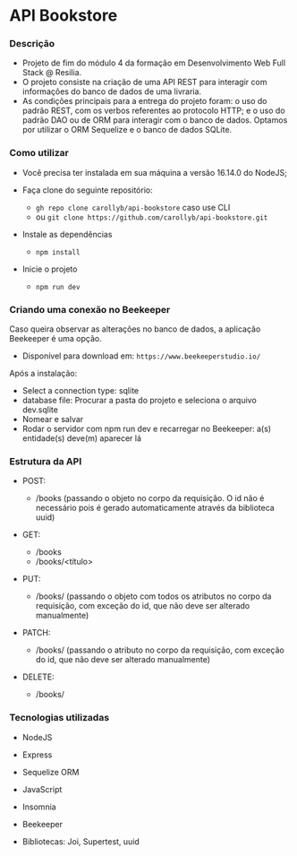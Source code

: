 # API Bookstore

### Descrição
 - Projeto de fim do módulo 4 da formação em Desenvolvimento Web Full Stack @ Resilia. 
 - O projeto consiste na criação de uma API REST para interagir com informações do banco de dados de uma livraria. 
 - As condições principais para a entrega do projeto foram: o uso do padrão REST, com os verbos referentes ao protocolo HTTP; e o uso do padrão DAO ou de ORM para interagir com o banco de dados. Optamos por utilizar o ORM Sequelize e o banco de dados SQLite.

### Como utilizar
- Você precisa ter instalada em sua máquina a versão 16.14.0 do NodeJS;
- Faça clone do seguinte repositório:
 
    - `gh repo clone carollyb/api-bookstore` caso use CLI
    - ou `git clone https://github.com/carollyb/api-bookstore.git`
  
-  Instale as dependências
   -  `npm install`
  
- Inicie o projeto
  - `npm run dev`
### Criando uma conexão no Beekeeper

  Caso queira observar as alterações no banco de dados, a aplicação Beekeeper é uma opção.
  - Disponível para download em: `https://www.beekeeperstudio.io/`
  
  Após a instalação:
- Select a connection type: sqlite
- database file: Procurar a pasta do projeto e seleciona o arquivo dev.sqlite
- Nomear e salvar
- Rodar o servidor com npm run dev e recarregar no Beekeeper: a(s) entidade(s) deve(m) aparecer lá

### Estrutura da API

- POST: 
  - /books (passando o objeto no corpo da requisição. O id não é necessário pois é gerado automaticamente através da biblioteca uuid)
  
- GET: 
  - /books
  - /books/<título>

- PUT:
  - /books/<id> (passando o objeto com todos os atributos no corpo da requisição, com exceção do id, que não deve ser alterado manualmente)

- PATCH: 
  - /books/<id> (passando o atributo no corpo da requisição, com exceção do id, que não deve ser alterado manualmente)

- DELETE:
  - /books/<id>
### Tecnologias utilizadas

- NodeJS
- Express
- Sequelize ORM
- JavaScript
- Insomnia
- Beekeeper

- Bibliotecas: Joi, Supertest, uuid